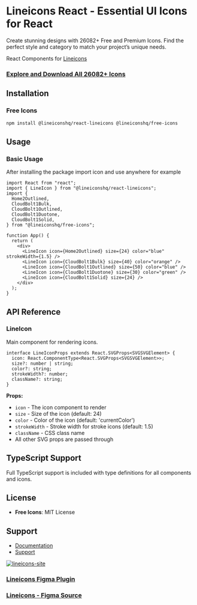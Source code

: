 # Lineicons React - Essential UI Icons for React

Create stunning designs with 26082+ Free and Premium Icons. Find the perfect style and category to match your project’s unique needs.

React Components for [Lineicons](https://lineicons.com)

### [Explore and Download All 26082+ Icons](https://lineicons.com/)

## Installation

### Free Icons

```bash
npm install @lineiconshq/react-lineicons @lineiconshq/free-icons
```

## Usage

### Basic Usage

After installing the package import icon and use anywhere for example

```tsx
import React from "react";
import { LineIcon } from "@lineiconshq/react-lineicons";
import {
  Home2Outlined,
  CloudBolt1Bulk,
  CloudBolt1Outlined,
  CloudBolt1Duotone,
  CloudBolt1Solid,
} from "@lineiconshq/free-icons";

function App() {
  return (
    <div>
      <LineIcon icon={Home2Outlined} size={24} color="blue" strokeWidth={1.5} />
      <LineIcon icon={CloudBolt1Bulk} size={40} color="orange" />
      <LineIcon icon={CloudBolt1Outlined} size={50} color="blue" />
      <LineIcon icon={CloudBolt1Duotone} size={30} color="green" />
      <LineIcon icon={CloudBolt1Solid} size={24} />
    </div>
  );
}
```

## API Reference

### LineIcon

Main component for rendering icons.

```tsx
interface LineIconProps extends React.SVGProps<SVGSVGElement> {
  icon: React.ComponentType<React.SVGProps<SVGSVGElement>>;
  size?: number | string;
  color?: string;
  strokeWidth?: number;
  className?: string;
}
```

**Props:**

- `icon` - The icon component to render
- `size` - Size of the icon (default: 24)
- `color` - Color of the icon (default: 'currentColor')
- `strokeWidth` - Stroke width for stroke icons (default: 1.5)
- `className` - CSS class name
- All other SVG props are passed through

## TypeScript Support

Full TypeScript support is included with type definitions for all components and icons.

## License

- **Free Icons**: MIT License

## Support

- [Documentation](https://lineicons.com/docs)
- [Support](https://lineicons.com/support)

[![lineicons-site](https://content.lineicons.com/wp-content/uploads/2023/01/lineicons-4.png)](https://lineicons.com/)

### [Lineicons Figma Plugin](https://www.figma.com/community/plugin/1217738304122072948/Lineicons)

### [Lineicons - Figma Source](https://www.figma.com/community/file/1198194066179400874)
